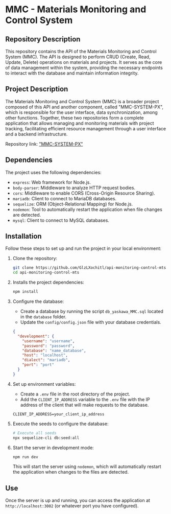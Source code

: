 # MMC - Materials Monitoring and Control System

## Repository Description

This repository contains the API of the Materials Monitoring and Control System (MMC). The API is designed to perform CRUD (Create, Read, Update, Delete) operations on materials and projects. It serves as the core of data management within the system, providing the necessary endpoints to interact with the database and maintain information integrity.

## Project Description 

The Materials Monitoring and Control System (MMC) is a broader project composed of this API and another component, called "MMC-SYSTEM-PX", which is responsible for the user interface, data synchronization, among other functions. Together, these two repositories form a complete application that allows managing and monitoring materials with project tracking, facilitating efficient resource management through a user interface and a backend infrastructure.

Repository link: ["MMC-SYSTEM-PX"](https://github.com/pacodelarosajza/MMC-SYSTEM-PX.git)

## Dependencies

The project uses the following dependencies:

- `express`: Web framework for Node.js.
- `body-parser`: Middleware to analyze HTTP request bodies.
- `cors`: Middleware to enable CORS (Cross-Origin Resource Sharing).
- `mariadb`: Client to connect to MariaDB databases.
- `sequelize`: ORM (Object-Relational Mapping) for Node.js.
- `nodemon`: Tool to automatically restart the application when file changes are detected.
- `mysql`: Client to connect to MySQL databases.

## Installation

Follow these steps to set up and run the project in your local environment:

1. Clone the repository:

   ```sh
   git clone https://github.com/GlzLXochitl/api-monitoring-control-mts.git
   cd api-monitoring-control-mts
   ```

2. Installs the project dependencies:

   ```sh
   npm install
   ```

3. Configure the database:

   - Create a database by running the script `db_yaskawa_MMC.sql` located in the `database` folder.
   - Update the `config/config.json` file with your database credentials.

   ```json
   {
     "development": {
       "username": "username",
       "password": "password",
       "database": "name_database",
       "host": "localhost",
       "dialect": "mariadb",
       "port": "port"
     }
   }
   ```

4. Set up environment variables:

   - Create a `.env` file in the root directory of the project.
   - Add the `CLIENT_IP_ADDRESS` variable to the `.env` file with the IP address of the client that will make requests to the database.

   ```env
   CLIENT_IP_ADDRESS=your_client_ip_address
   ```

5. Execute the seeds to configure the database:

   ```sh
   # Execute all seeds
   npx sequelize-cli db:seed:all
   ```

6. Start the server in development mode:

   ```sh
   npm run dev
   ```

   This will start the server using `nodemon`, which will automatically restart the application when changes to the files are detected.

## Use

Once the server is up and running, you can access the application at `http://localhost:3002` (or whatever port you have configured).
